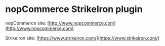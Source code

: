 ﻿nopCommerce StrikeIron plugin
===========

nopCommerce site: [http://www.nopcommerce.com](http://www.nopcommerce.com)

StrikeIron site: [https://www.strikeiron.com/](https://www.strikeiron.com/)